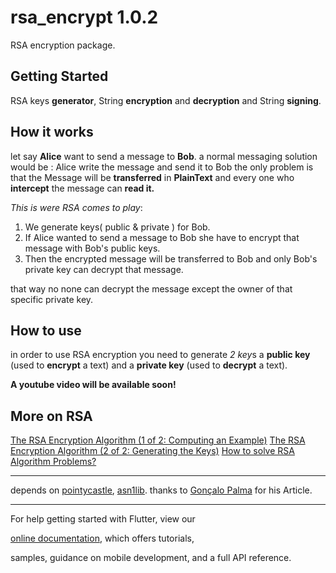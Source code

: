 
# rsa_encrypt 1.0.2

  

RSA encryption package.

  

## Getting Started

RSA keys **generator**, String **encryption** and **decryption** and String **signing**.

## How it works

let say **Alice** want to send a message to **Bob**. a normal messaging solution would be : Alice write the message and send it to Bob the only problem is that the Message will be **transferred** in **PlainText** and every one who **intercept** the message can **read it.** 

*This is were RSA comes to play*:

 1. We generate keys( public & private ) for Bob.
 2. If Alice wanted to send a message to Bob she have to encrypt that message with Bob's public keys.
 3. Then the encrypted message will be transferred to Bob and only Bob's private key can decrypt that message.

that way no none can decrypt the message except the owner of that specific private key.

## How to use

in order to use RSA encryption you need to generate *2 key*s a **public key** (used to **encrypt** a text) and a **private key** (used to **decrypt** a text).
  
  **A youtube video will be available soon!** 

## More on RSA
[The RSA Encryption Algorithm (1 of 2: Computing an Example)](https://www.youtube.com/watch?v=4zahvcJ9glg)
[The RSA Encryption Algorithm (2 of 2: Generating the Keys)](https://www.youtube.com/watch?v=oOcTVTpUsPQ)
[How to solve RSA Algorithm Problems?](https://www.geeksforgeeks.org/how-to-solve-rsa-algorithm-problems/)

-----------------
depends on  [pointycastle](https://pub.dev/packages/pointycastle), [asn1lib](https://pub.dev/packages/asn1lib).
thanks to [Gonçalo Palma](https://medium.com/flutter-community/asymmetric-key-generation-in-flutter-ad2b912f3309) for his Article.

------------------
For help getting started with Flutter, view our

[online documentation](https://flutter.dev/docs), which offers tutorials,

samples, guidance on mobile development, and a full API reference.